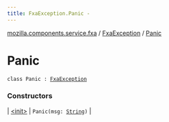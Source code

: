 ```yaml
---
title: FxaException.Panic - 
---
```


[mozilla.components.service.fxa](../../index.html) / [FxaException](../index.html) / [Panic](./index.html)

# Panic

`class Panic : `[`FxaException`](../index.html)

### Constructors

| [&lt;init&gt;](-init-.html) | `Panic(msg: `[`String`](https://kotlinlang.org/api/latest/jvm/stdlib/kotlin/-string/index.html)`)` |


